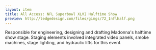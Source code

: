 ```yaml
---
layout: item
title: All Access: NFL Superbowl XLVI Halftime Show
preview: http://ledgedesign.com/files/gimgs/72_1nflhalf.png
---
```

Responsible for engineering, designing and drafting Madonna's halftime show stage. Staging elements involved integrated video panels, smoke machines, stage lighting, and hydraulic lifts for this event.